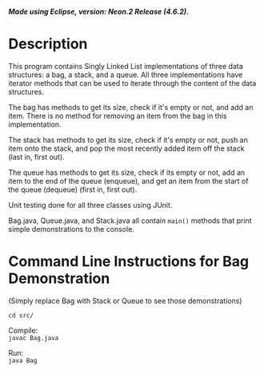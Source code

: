 ***Made using Eclipse, version: Neon.2 Release (4.6.2)*.**

# Description
This program contains Singly Linked List implementations of three data structures: a bag, a stack, and a queue. All three implementations have iterator methods that can be used to iterate through the content of the data structures.

The bag has methods to get its size, check if it's empty or not, and add an item. There is no method for removing an item from the bag in this implementation.

The stack has methods to get its size, check if it's empty or not, push an item onto the stack, and pop the most recently added item off the stack (last in, first out).

The queue has methods to get its size, check if its empty or not, add an item to the end of the queue (enqueue), and get an item from the start of the queue (dequeue) (first in, first out).

Unit testing done for all three classes using JUnit. 

Bag.java, Queue.java, and Stack.java all contain `main()` methods that print simple demonstrations to the console. 


# Command Line Instructions for Bag Demonstration
(Simply replace Bag with Stack or Queue to see those demonstrations)

`cd src/`

Compile:  
`javac Bag.java`

Run:  
`java Bag`

